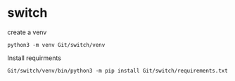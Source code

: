 # switch

create a venv

```
python3 -m venv Git/switch/venv
```

Install requirments 

```
Git/switch/venv/bin/python3 -m pip install Git/switch/requirements.txt 
```